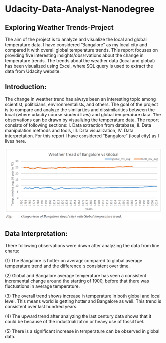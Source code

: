 # Udacity-Data-Analyst-Nanodegree
## Exploring Weather Trends-Project

The aim of the project is to analyze and visualize the local and global temperature data. I have considered “Bangalore” as my local city and compared it with overall global temperature trends. This report focuses on providing five interesting insights/observations about the change in temperature trends. The trends about the weather data (local and global) has been visualized using Excel, where SQL query is used to extract the data from Udacity website.

 ## Introduction: 
 
The change in weather trend has always been an interesting topic among scientist, politicians, environmentalists, and others. The goal of the project is to compare and analyze the similarities and dissimilarities between the local (where udacity course student lives) and global temperature data. The observations can be drawn by visualizing the temperature data. The report consists of following sections: I. Data extraction from database, II. Data manipulation methods and tools, III. Data visualization, IV. Data interpretation. For this report I have considered “Bangalore” (local city) as I lives here.

![alt text](https://github.com/swadeepsingh/Udacity-Data-Analyst-Nanodegree-Exploring-Weather-Trends-Project/blob/master/additional_data/Picture1.png?raw=true)


## Data Interpretation: 

There following observations were drawn after analyzing the data from line charts:

(1) The Bangalore is hotter on average compared to global average temperature trend and the difference is consistent over time.

(2) Global and Bangalore average temperature has seen a consistent incremental change around the starting of 1900, before that there was fluctuations in average temperature.

(3) The overall trend shows increase in temperature in both global and local level. This means world is getting hotter and Bangalore as well. This trend is consistent over last hundred years.

(4) The upward trend after analyzing the last century data shows that it could be because of the industrialization or heavy use of fossil fuel.

(5) There is a significant increase in temperature can be observed in global data.
